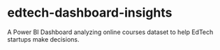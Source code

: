 # edtech-dashboard-insights
A Power BI Dashboard analyzing online courses dataset to help EdTech startups make decisions.
